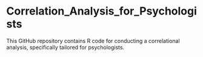 # Correlation_Analysis_for_Psychologists

This GitHub repository contains R code for conducting a correlational analysis, specifically tailored for psychologists.
